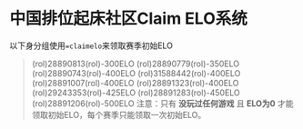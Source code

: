 # 中国排位起床社区Claim ELO系统
以下身分组使用`=claimelo`来领取赛季初始ELO
> (rol)28890813(rol)-300ELO
(rol)28890779(rol)-350ELO
(rol)28890743(rol)-400ELO
(rol)31588442(rol)-400ELO
(rol)28891007(rol)-400ELO
(rol)28891323(rol)-400ELO
(rol)29243353(rol)-425ELO
(rol)28891283(rol)-450ELO
(rol)28891206(rol)-500ELO
注意：只有 **没玩过任何游戏** 且 **ELO为0** 才能领取初始ELO，每个赛季只能领取一次初始ELO。
